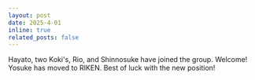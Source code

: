 ```yaml
---
layout: post
date: 2025-4-01
inline: true
related_posts: false
---
```


Hayato, two Koki's, Rio, and Shinnosuke have joined the group. Welcome! Yosuke has moved to RIKEN. Best of luck with the new position!
